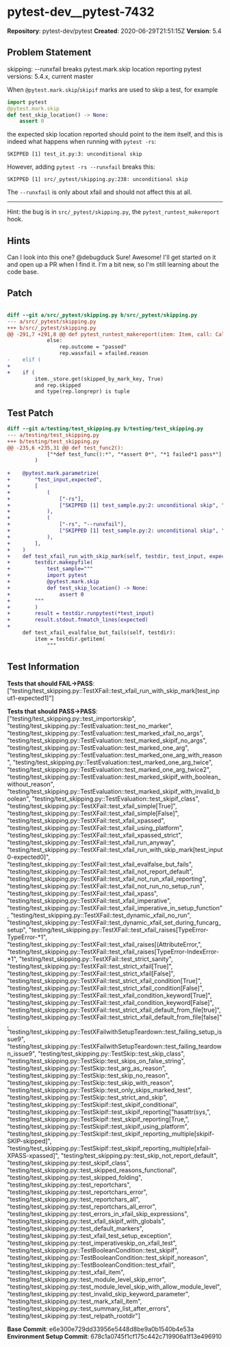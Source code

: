 # pytest-dev__pytest-7432

**Repository**: pytest-dev/pytest
**Created**: 2020-06-29T21:51:15Z
**Version**: 5.4

## Problem Statement

skipping: --runxfail breaks pytest.mark.skip location reporting
pytest versions: 5.4.x, current master

When `@pytest.mark.skip`/`skipif` marks are used to skip a test, for example

```py
import pytest
@pytest.mark.skip
def test_skip_location() -> None:
    assert 0
```

the expected skip location reported should point to the item itself, and this is indeed what happens when running with `pytest -rs`:

```
SKIPPED [1] test_it.py:3: unconditional skip
```

However, adding `pytest -rs --runxfail` breaks this:

```
SKIPPED [1] src/_pytest/skipping.py:238: unconditional skip
```

The `--runxfail` is only about xfail and should not affect this at all.

---

Hint: the bug is in `src/_pytest/skipping.py`, the `pytest_runtest_makereport` hook.


## Hints

Can I look into this one?
@debugduck Sure!
Awesome! I'll get started on it and open up a PR when I find it. I'm a bit new, so I'm still learning about the code base.

## Patch

```diff

diff --git a/src/_pytest/skipping.py b/src/_pytest/skipping.py
--- a/src/_pytest/skipping.py
+++ b/src/_pytest/skipping.py
@@ -291,7 +291,8 @@ def pytest_runtest_makereport(item: Item, call: CallInfo[None]):
             else:
                 rep.outcome = "passed"
                 rep.wasxfail = xfailed.reason
-    elif (
+
+    if (
         item._store.get(skipped_by_mark_key, True)
         and rep.skipped
         and type(rep.longrepr) is tuple


```

## Test Patch

```diff
diff --git a/testing/test_skipping.py b/testing/test_skipping.py
--- a/testing/test_skipping.py
+++ b/testing/test_skipping.py
@@ -235,6 +235,31 @@ def test_func2():
             ["*def test_func():*", "*assert 0*", "*1 failed*1 pass*"]
         )
 
+    @pytest.mark.parametrize(
+        "test_input,expected",
+        [
+            (
+                ["-rs"],
+                ["SKIPPED [1] test_sample.py:2: unconditional skip", "*1 skipped*"],
+            ),
+            (
+                ["-rs", "--runxfail"],
+                ["SKIPPED [1] test_sample.py:2: unconditional skip", "*1 skipped*"],
+            ),
+        ],
+    )
+    def test_xfail_run_with_skip_mark(self, testdir, test_input, expected):
+        testdir.makepyfile(
+            test_sample="""
+            import pytest
+            @pytest.mark.skip
+            def test_skip_location() -> None:
+                assert 0
+        """
+        )
+        result = testdir.runpytest(*test_input)
+        result.stdout.fnmatch_lines(expected)
+
     def test_xfail_evalfalse_but_fails(self, testdir):
         item = testdir.getitem(
             """

```

## Test Information

**Tests that should FAIL→PASS**: ["testing/test_skipping.py::TestXFail::test_xfail_run_with_skip_mark[test_input1-expected1]"]

**Tests that should PASS→PASS**: ["testing/test_skipping.py::test_importorskip", "testing/test_skipping.py::TestEvaluation::test_no_marker", "testing/test_skipping.py::TestEvaluation::test_marked_xfail_no_args", "testing/test_skipping.py::TestEvaluation::test_marked_skipif_no_args", "testing/test_skipping.py::TestEvaluation::test_marked_one_arg", "testing/test_skipping.py::TestEvaluation::test_marked_one_arg_with_reason", "testing/test_skipping.py::TestEvaluation::test_marked_one_arg_twice", "testing/test_skipping.py::TestEvaluation::test_marked_one_arg_twice2", "testing/test_skipping.py::TestEvaluation::test_marked_skipif_with_boolean_without_reason", "testing/test_skipping.py::TestEvaluation::test_marked_skipif_with_invalid_boolean", "testing/test_skipping.py::TestEvaluation::test_skipif_class", "testing/test_skipping.py::TestXFail::test_xfail_simple[True]", "testing/test_skipping.py::TestXFail::test_xfail_simple[False]", "testing/test_skipping.py::TestXFail::test_xfail_xpassed", "testing/test_skipping.py::TestXFail::test_xfail_using_platform", "testing/test_skipping.py::TestXFail::test_xfail_xpassed_strict", "testing/test_skipping.py::TestXFail::test_xfail_run_anyway", "testing/test_skipping.py::TestXFail::test_xfail_run_with_skip_mark[test_input0-expected0]", "testing/test_skipping.py::TestXFail::test_xfail_evalfalse_but_fails", "testing/test_skipping.py::TestXFail::test_xfail_not_report_default", "testing/test_skipping.py::TestXFail::test_xfail_not_run_xfail_reporting", "testing/test_skipping.py::TestXFail::test_xfail_not_run_no_setup_run", "testing/test_skipping.py::TestXFail::test_xfail_xpass", "testing/test_skipping.py::TestXFail::test_xfail_imperative", "testing/test_skipping.py::TestXFail::test_xfail_imperative_in_setup_function", "testing/test_skipping.py::TestXFail::test_dynamic_xfail_no_run", "testing/test_skipping.py::TestXFail::test_dynamic_xfail_set_during_funcarg_setup", "testing/test_skipping.py::TestXFail::test_xfail_raises[TypeError-TypeError-*1", "testing/test_skipping.py::TestXFail::test_xfail_raises[(AttributeError,", "testing/test_skipping.py::TestXFail::test_xfail_raises[TypeError-IndexError-*1", "testing/test_skipping.py::TestXFail::test_strict_sanity", "testing/test_skipping.py::TestXFail::test_strict_xfail[True]", "testing/test_skipping.py::TestXFail::test_strict_xfail[False]", "testing/test_skipping.py::TestXFail::test_strict_xfail_condition[True]", "testing/test_skipping.py::TestXFail::test_strict_xfail_condition[False]", "testing/test_skipping.py::TestXFail::test_xfail_condition_keyword[True]", "testing/test_skipping.py::TestXFail::test_xfail_condition_keyword[False]", "testing/test_skipping.py::TestXFail::test_strict_xfail_default_from_file[true]", "testing/test_skipping.py::TestXFail::test_strict_xfail_default_from_file[false]", "testing/test_skipping.py::TestXFailwithSetupTeardown::test_failing_setup_issue9", "testing/test_skipping.py::TestXFailwithSetupTeardown::test_failing_teardown_issue9", "testing/test_skipping.py::TestSkip::test_skip_class", "testing/test_skipping.py::TestSkip::test_skips_on_false_string", "testing/test_skipping.py::TestSkip::test_arg_as_reason", "testing/test_skipping.py::TestSkip::test_skip_no_reason", "testing/test_skipping.py::TestSkip::test_skip_with_reason", "testing/test_skipping.py::TestSkip::test_only_skips_marked_test", "testing/test_skipping.py::TestSkip::test_strict_and_skip", "testing/test_skipping.py::TestSkipif::test_skipif_conditional", "testing/test_skipping.py::TestSkipif::test_skipif_reporting[\"hasattr(sys,", "testing/test_skipping.py::TestSkipif::test_skipif_reporting[True,", "testing/test_skipping.py::TestSkipif::test_skipif_using_platform", "testing/test_skipping.py::TestSkipif::test_skipif_reporting_multiple[skipif-SKIP-skipped]", "testing/test_skipping.py::TestSkipif::test_skipif_reporting_multiple[xfail-XPASS-xpassed]", "testing/test_skipping.py::test_skip_not_report_default", "testing/test_skipping.py::test_skipif_class", "testing/test_skipping.py::test_skipped_reasons_functional", "testing/test_skipping.py::test_skipped_folding", "testing/test_skipping.py::test_reportchars", "testing/test_skipping.py::test_reportchars_error", "testing/test_skipping.py::test_reportchars_all", "testing/test_skipping.py::test_reportchars_all_error", "testing/test_skipping.py::test_errors_in_xfail_skip_expressions", "testing/test_skipping.py::test_xfail_skipif_with_globals", "testing/test_skipping.py::test_default_markers", "testing/test_skipping.py::test_xfail_test_setup_exception", "testing/test_skipping.py::test_imperativeskip_on_xfail_test", "testing/test_skipping.py::TestBooleanCondition::test_skipif", "testing/test_skipping.py::TestBooleanCondition::test_skipif_noreason", "testing/test_skipping.py::TestBooleanCondition::test_xfail", "testing/test_skipping.py::test_xfail_item", "testing/test_skipping.py::test_module_level_skip_error", "testing/test_skipping.py::test_module_level_skip_with_allow_module_level", "testing/test_skipping.py::test_invalid_skip_keyword_parameter", "testing/test_skipping.py::test_mark_xfail_item", "testing/test_skipping.py::test_summary_list_after_errors", "testing/test_skipping.py::test_relpath_rootdir"]

**Base Commit**: e6e300e729dd33956e5448d8be9a0b1540b4e53a
**Environment Setup Commit**: 678c1a0745f1cf175c442c719906a1f13e496910
